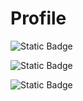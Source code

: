 # Profile
![Static Badge](https://img.shields.io/badge/Django-%23092E20?style=for-the-badge&logo=django&cacheSeconds=3600&link=https%3A%2F%2Fdocs.djangoproject.com%2Fen%2F4.2%2F)

![Static Badge](https://img.shields.io/badge/python-%233776AB?style=for-the-badge&logo=python&logoColor=%23FFFFFF&cacheSeconds=3600&link=https%3A%2F%2Fdocs.python.org%2F3%2F)

![Static Badge](https://img.shields.io/badge/javascript-%23F7DF1E?style=for-the-badge&logo=javascript&logoColor=%23000000&cacheSeconds=3600&link=https%3A%2F%2Fdeveloper.mozilla.org%2Fen-US%2Fdocs%2FWeb%2FJavaScript)


